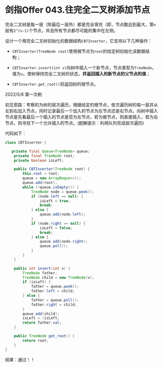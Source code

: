 # 剑指Offer 043.往完全二叉树添加节点

完全二叉树是每一层（除最后一层外）都是完全填充（即，节点数达到最大，第`n`层有`2^(n-1)`个节点，并且所有节点都尽可能的集中在左侧。

设计一个用完全二叉树初始化的数据结构`CBTInserter`，它支持以下几种操作：

- `CBTInserter(TreeNode root)`使用根节点为`root`的给定树初始化该数据结构；

- `CBTInserter.insert(int v)`向树中插入一个新节点，节点类型为`TreeNode`，值为`v`。使树保持完全二叉树的状态，**并返回插入的新节点的父节点的值**；

- `CBTInserter.get_root()`将返回树的根节点。

2022/5/8 第一次刷

初见思路：考察的为树的层次遍历，根据给定的根节点，依次遍历树的每一层并从左到右加入节点，同时记录最后一个加入的节点为左节点还是右节点。向树中插入节点是先看最后一个插入的节点是否为左节点，若为做节点，则直接插入，若为右节点，则寻找下一个允许插入的节点。(题解提示：利用队列完成层次遍历)

代码如下：

```java
class CBTInserter {

   private final Queue<TreeNode> queue;
    private final TreeNode root;
    private boolean isLeft;

    public CBTInserter(TreeNode root) {
        this.root = root;
        queue = new ArrayDeque<>();
        queue.add(root);
        while (!queue.isEmpty()) {
            TreeNode node = queue.peek();
            if (node.left == null) {
                isLeft = true;
                break;
            } else {
                queue.add(node.left);
            }
            if (node.right == null) {
                isLeft = false;
                break;
            } else {
                queue.add(node.right);
                queue.poll();
            }
        }
    }

    public int insert(int v) {
        TreeNode father;
        TreeNode child = new TreeNode(v);
        if (isLeft) {
            father = queue.peek();
            father.left = child;
        } else {
            father = queue.poll();
            father.right = child;
        }
        queue.add(child);
        isLeft = !isLeft;
        return father.val;
    }

    public TreeNode get_root() {
        return root;
    }
}
```

结果：通过！！
